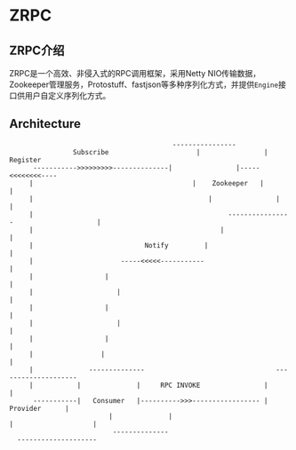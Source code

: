 # ZRPC

## ZRPC介绍

ZRPC是一个高效、非侵入式的RPC调用框架，采用Netty NIO传输数据，Zookeeper管理服务，Protostuff、fastjson等多种序列化方式，并提供`Engine`接口供用户自定义序列化方式。


## Architecture


                                             ----------------                     
                    Subscribe		               |                |	  Register      	
          ----------->>>>>>>>>--------------|                |-----<<<<<<<<----  
         |		                                  |    Zookeeper   |                 	|  
         |			                                  |                |                 	|  
         |				                                   ----------------                  	|  
         |			                                     |                               	|  
    	 |		                      Notify         |                               	|  
    	 |		                -----<<<<<-----------                                |  
         |	               	|	                                                	     					|  
    	 |		               |							                                                     |    
         |	               	|					                                                     |  
    	 |		               |   					                                                  |  
         |	               	|  					                                                   |  	 
    	 |	               |   					                                                  |  		  
    	 |	            --------------                                 --------------------    
    	 |           |              |     RPC INVOKE                |                    |  
    	  -----------|   Consumer   |---------->>>----------------- |      Provider      |   
    		                 |              |                               |                    |
    		                  --------------                                 --------------------    
    
